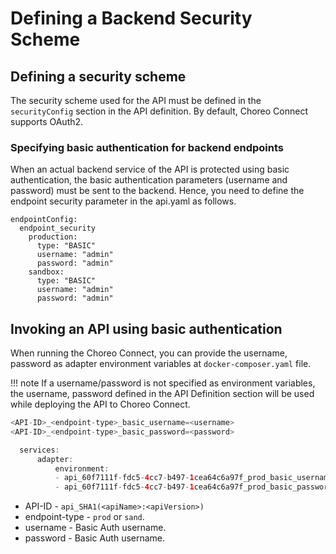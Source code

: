# Defining a Backend Security Scheme

## Defining a security scheme

The security scheme used for the API must be defined in the `securityConfig` section in the API definition. By default, Choreo Connect supports OAuth2.

### Specifying basic authentication for backend endpoints

When an actual backend service of the API is protected using basic authentication, the basic authentication parameters (username and password) must be sent to the backend. Hence, you need to define the endpoint security parameter in the api.yaml as follows.

  ```
  endpointConfig:
    endpoint_security
      production:
        type: "BASIC"
        username: "admin"
        password: "admin"
      sandbox:
        type: "BASIC"
        username: "admin"
        password: "admin"
  ```
## Invoking an API using basic authentication

When running the Choreo Connect, you can provide the username, password as adapter environment variables at `docker-composer.yaml` file.

!!! note 
    If a username/password is not specified as environment variables, the username, password defined in the API Definition section will be used while deploying the 
    API to Choreo Connect.

``` java tab="Format"
<API-ID>_<endpoint-type>_basic_username=<username>
<API-ID>_<endpoint-type>_basic_password=<password>
```

``` java tab="Example"
  services:
      adapter:
          environment:
          - api_60f7111f-fdc5-4cc7-b497-1cea64c6a97f_prod_basic_username="admin"
          - api_60f7111f-fdc5-4cc7-b497-1cea64c6a97f_prod_basic_password="admin"
```

- API-ID - `api_SHA1(<apiName>:<apiVersion>)`
- endpoint-type - `prod` or `sand`.
- username - Basic Auth username.
- password - Basic Auth username.
